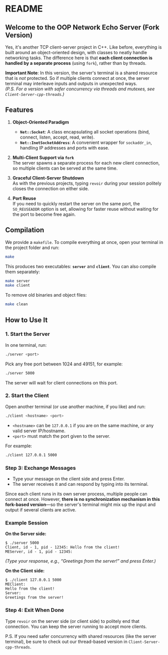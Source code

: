 # README

## Welcome to the OOP Network Echo Server (Fork Version)
Yes, it's another TCP client-server project in C++. Like before, everything is built around an object-oriented design, with classes to neatly handle networking tasks. The difference here is that **each client connection is handled by a separate process** (using `fork`), rather than by threads.  

**Important Note**: In this version, the server's terminal is a shared resource that is *not* protected. So if multiple clients connect at once, the server terminal may interleave inputs and outputs in unexpected ways.  
*(P.S. For a version with safer concurrency via threads and mutexes, see `Client-Server-cpp-threads`.)*

## Features
1. **Object-Oriented Paradigm**  
   - **`Net::Socket`**: A class encapsulating all socket operations (bind, connect, listen, accept, read, write).  
   - **`Net::InetSocketAddress`**: A convenient wrapper for `sockaddr_in`, handling IP addresses and ports with ease.

2. **Multi-Client Support via `fork`**  
   The server spawns a separate process for each new client connection, so multiple clients can be served at the same time.

3. **Graceful Client-Server Shutdown**  
   As with the previous projects, typing `revoir` during your session politely closes the connection on either side.

4. **Port Reuse**  
   If you need to quickly restart the server on the same port, the `SO_REUSEADDR` option is set, allowing for faster reuse without waiting for the port to become free again.

## Compilation
We provide a `makefile`. To compile everything at once, open your terminal in the project folder and run:
```bash
make
```
This produces two executables: **`server`** and **`client`**. You can also compile them separately:
```bash
make server
make client
```
To remove old binaries and object files:
```bash
make clean
```

## How to Use It

### 1. Start the Server
In one terminal, run:
```bash
./server <port>
```
Pick any free port between 1024 and 49151, for example:
```bash
./server 5000
```
The server will wait for client connections on this port.

### 2. Start the Client
Open another terminal (or use another machine, if you like) and run:
```bash
./client <hostname> <port>
```
- `<hostname>` can be `127.0.0.1` if you are on the same machine, or any valid server IP/hostname.
- `<port>` must match the port given to the server.

For example:
```bash
./client 127.0.0.1 5000
```

### Step 3: Exchange Messages
- Type your message on the client side and press Enter.  
- The server receives it and can respond by typing into its terminal.

Since each client runs in its own server process, multiple people can connect at once. However, **there is no synchronization mechanism in this fork-based version**—so the server's terminal might mix up the input and output if several clients are active.

### Example Session

**On the Server side:**  
```
$ ./server 5000
Client, id - 1, pid - 12345: Hello from the client!
MEServer, id - 1, pid - 12345:
```
*(Type your response, e.g., “Greetings from the server!” and press Enter.)*

**On the Client side:**  
```
$ ./client 127.0.0.1 5000
MEClient:
Hello from the client!
Server:
Greetings from the server!
```

### Step 4: Exit When Done
Type `revoir` on the server side (or client side) to politely end that connection. You can keep the server running to accept more clients.

P.S.
If you need safer concurrency with shared resources (like the server terminal), be sure to check out our thread-based version in `Client-Server-cpp-threads`.